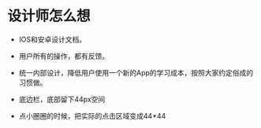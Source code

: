 # 设计师怎么想
- IOS和安卓设计文档。
- 用户所有的操作，都有反馈。
- 统一内部设计，降低用户使用一个新的App的学习成本，按照大家约定俗成的习惯做。

- 底边栏，底部留下44px空间
- 点小圈圈的时候，把实际的点击区域变成44*44

